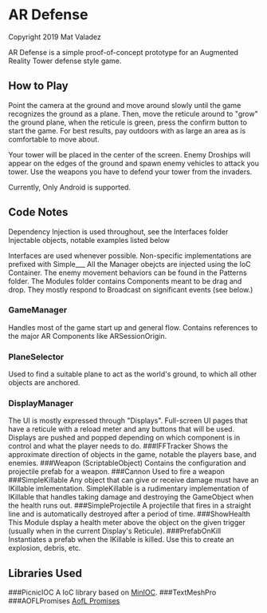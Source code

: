 AR Defense
===========================
Copyright 2019 Mat Valadez

AR Defense is a simple proof-of-concept prototype for an Augmented Reality Tower defense style game.



## How to Play

Point the camera at the ground and move around slowly until the game recognizes the ground as a plane.
Then, move the reticule around to "grow" the ground plane, when the reticule is green, press the confirm button
to start the game. For best results, pay outdoors with as large an area as is comfortable to move about.

Your tower will be placed in the center of the screen. Enemy Droships will appear on the edges of the ground and spawn
enemy vehicles to attack you tower. Use the weapons you have to defend your tower from the invaders.

Currently, Only Android is supported.


## Code Notes
Dependency Injection is used throughout, see the Interfaces folder Injectable objects, notable examples listed below

Interfaces are used whenever possible. Non-specific implementations are prefixed with Simple___
All the Manager obejcts are injected using the IoC Container.
The enemy movement behaviors can be found in the Patterns folder.
The Modules folder contains Components meant to be drag and drop. They mostly respond to Broadcast on significant events (see below.)

### GameManager
Handles most of the game start up and general flow. Contains references to the major AR Components like ARSessionOrigin.
### PlaneSelector
Used to find a suitable plane to act as the world's ground, to which all other objects are anchored.
### DisplayManager
The UI is mostly expressed through "Displays". Full-screen UI pages that have a reticule with a reload meter
and any buttons that will be used. Displays are pushed and popped depending on which component is in control
and what the player needs to do.
###IFFTracker
Shows the approximate direction of objects in the game, notable the players base, and enemies.
###Weapon (ScriptableObject)
Contains the configuration and projectile prefab for a weapon.
###Cannon
Used to fire a weapon
###SimpleKillable
Any object that can give or receive damage must have an IKillable imlementation. SimpleKillable is a rudimentary implementation
of IKillable that handles taking damage and destroying the GameObject when the health runs out.
###SimpleProjectile
A projectile that fires in a straight line and is automatically destroyed after a period of time.
###ShowHealth
This Module dsplay a health meter above the object on the given trigger (usually when in the current Display's Reticule).
###PrefabOnKill
Instantiates a prefab when the IKillable is killed. Use this to create an explosion, debris, etc.


## Libraries Used
###PicnicIOC
A IoC library based on [MinIOC](https://github.com/microsoft/MinIoC).
###TextMeshPro
###AOFLPromises
[AofL Promises](https://github.com/AgeOfLearning/promises)



